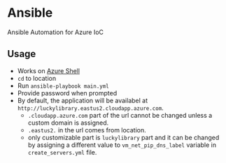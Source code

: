# Ansible
Ansible Automation for Azure IoC

## Usage
* Works on [Azure Shell](https://shell.azure.com)
* `cd` to location
* Run `ansible-playbook main.yml`
* Provide password when prompted
* By default, the application will be availabel at `http://luckylibrary.eastus2.cloudapp.azure.com`.
    * `.cloudapp.azure.com` part of the url cannot be changed unless a custom domain is assigned.
    * `.eastus2.` in the url comes from location.
    * only customizable part is `luckylibrary` part and it can be changed by assigning a different value to `vm_net_pip_dns_label` variable in `create_servers.yml` file.